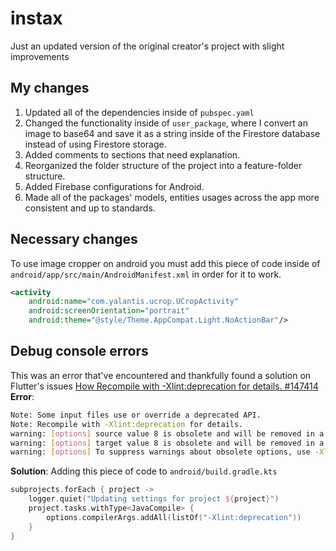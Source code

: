 # instax

Just an updated version of the original creator's project with slight improvements 

## My changes

1. Updated all of the dependencies inside of `pubspec.yaml`
2. Changed the functionality inside of `user_package`, where I convert an image to base64 and save it as a string inside of the Firestore database instead of using Firestore storage.
3. Added comments to sections that need explanation.
4. Reorganized the folder structure of the project into a feature-folder structure.
5. Added Firebase configurations for Android.
6. Made all of the packages' models, entities usages across the app more consistent and up to standards.  

## Necessary changes

To use image cropper on android you must add this piece of code inside of `android/app/src/main/AndroidManifest.xml` in order for it to work.

```xml
<activity
    android:name="com.yalantis.ucrop.UCropActivity"
    android:screenOrientation="portrait"
    android:theme="@style/Theme.AppCompat.Light.NoActionBar"/>
```

## Debug console errors

This was an error that've encountered and thankfully found a solution on Flutter's issues [How Recompile with -Xlint:deprecation for details. #147414](https://github.com/flutter/flutter/issues/147414#issuecomment-2080012991)
**Error**:

```bash
Note: Some input files use or override a deprecated API.
Note: Recompile with -Xlint:deprecation for details.
warning: [options] source value 8 is obsolete and will be removed in a future release
warning: [options] target value 8 is obsolete and will be removed in a future release
warning: [options] To suppress warnings about obsolete options, use -Xlint:-options.
```

**Solution**: Adding this piece of code to `android/build.gradle.kts`

```kotlin
subprojects.forEach { project ->
    logger.quiet("Updating settings for project ${project}")
    project.tasks.withType<JavaCompile> {
        options.compilerArgs.addAll(listOf("-Xlint:deprecation"))
    }
}
```

